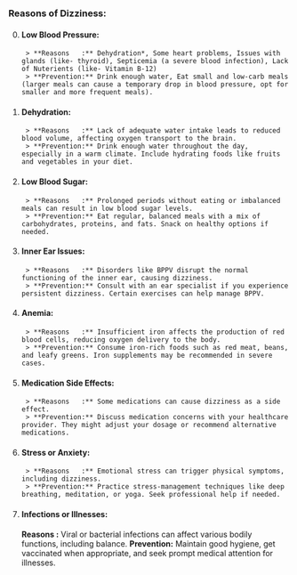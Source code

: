 ### **Reasons of Dizziness:**
0. #### **Low Blood Pressure:**
		> **Reasons   :** Dehydration*, Some heart problems, Issues with glands (like- thyroid), Septicemia (a severe blood infection), Lack of Nuterients (like- Vitamin B-12)
		> **Prevention:** Drink enough water, Eat small and low-carb meals (larger meals can cause a temporary drop in blood pressure, opt for smaller and more frequent meals).
1. #### **Dehydration:**
		> **Reasons   :** Lack of adequate water intake leads to reduced blood volume, affecting oxygen transport to the brain.
		> **Prevention:** Drink enough water throughout the day, especially in a warm climate. Include hydrating foods like fruits and vegetables in your diet.
2. #### **Low Blood Sugar:**
		> **Reasons   :** Prolonged periods without eating or imbalanced meals can result in low blood sugar levels.
		> **Prevention:** Eat regular, balanced meals with a mix of carbohydrates, proteins, and fats. Snack on healthy options if needed.
3. #### **Inner Ear Issues:**
		> **Reasons   :** Disorders like BPPV disrupt the normal functioning of the inner ear, causing dizziness.
		> **Prevention:** Consult with an ear specialist if you experience persistent dizziness. Certain exercises can help manage BPPV.
4. #### **Anemia:**
		> **Reasons   :** Insufficient iron affects the production of red blood cells, reducing oxygen delivery to the body.
		> **Prevention:** Consume iron-rich foods such as red meat, beans, and leafy greens. Iron supplements may be recommended in severe cases.
5. #### **Medication Side Effects:**
		> **Reasons   :** Some medications can cause dizziness as a side effect.
		> **Prevention:** Discuss medication concerns with your healthcare provider. They might adjust your dosage or recommend alternative medications.
6. #### **Stress or Anxiety:**
		> **Reasons   :** Emotional stress can trigger physical symptoms, including dizziness.
		> **Prevention:** Practice stress-management techniques like deep breathing, meditation, or yoga. Seek professional help if needed.
7. #### **Infections or Illnesses:**
    **Reasons   :** Viral or bacterial infections can affect various bodily functions, including balance.
	**Prevention:** Maintain good hygiene, get vaccinated when appropriate, and seek prompt medical attention for illnesses.